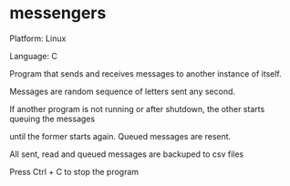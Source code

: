 # messengers

Platform: Linux

Language: C

Program that sends and receives messages to another instance of itself. 

Messages are random sequence of letters sent any second. 

If another program is not running or after shutdown, the other starts queuing the messages

until the former starts again. Queued messages are resent.

All sent, read and queued messages are backuped to csv files

Press Ctrl + C to stop the program
